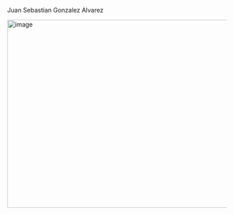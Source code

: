 Juan Sebastian Gonzalez Alvarez

<img width="726" height="431" alt="image" src="https://github.com/user-attachments/assets/cb11b17c-ca87-4b87-85cb-50e849b9fd61" />
